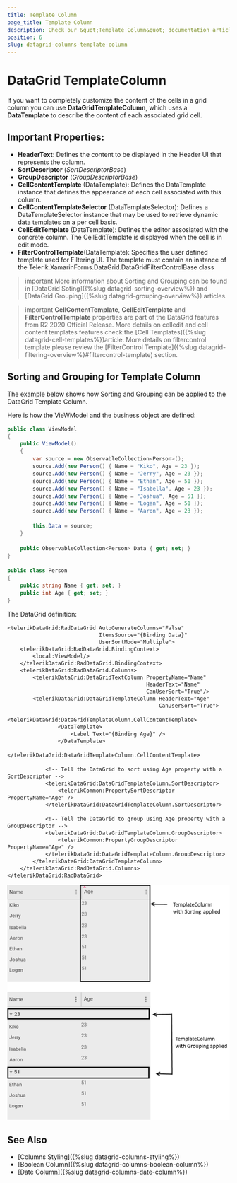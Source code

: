 ```yaml
---
title: Template Column
page_title: Template Column
description: Check our &quot;Template Column&quot; documentation article for Telerik DataGrid for Xamarin control.
position: 6
slug: datagrid-columns-template-column
---
```


# DataGrid TemplateColumn

If you want to completely customize the content of the cells in a grid column you can use **DataGridTemplateColumn**, which uses a **DataTemplate** to describe the content of each associated grid cell.

## Important Properties:

* **HeaderText**: Defines the content to be displayed in the Header UI that represents the column.
* **SortDescriptor** (*SortDescriptorBase*)
* **GroupDescriptor** (*GroupDescriptorBase*)
* **CellContentTemplate** (DataTemplate): Defines the DataTemplate instance that defines the appearance of each cell associated with this column.
* **CellContentTemplateSelector** (DataTemplateSelector): Defines a DataTemplateSelector instance that may be used to retrieve dynamic data templates on a per cell basis.
* **CellEditTemplate** (DataTemplate): Defines the editor assosiated with the concrete column. The CellEditTemplate is displayed when the cell is in edit mode.
* **FilterControlTemplate**(DataTemplate): Specifies the user defined template used for Filtering UI. The template must contain an instance of the Telerik.XamarinForms.DataGrid.DataGridFilterControlBase class

>important More information about Sorting and Grouping can be found in [DataGrid Soting]({%slug datagrid-sorting-overview%}) and [DataGrid Grouping]({%slug datagrid-grouping-overview%}) articles.

>important **CellContentTemplate**, **CellEditTemplate** and **FilterControlTemplate** properties are part of the DataGrid features from R2 2020 Official Release. More details on celledit and cell content templates features check the [Cell Templates]({%slug datagrid-cell-templates%})article. More details on filtercontrol template please review the [FilterControl Template]({%slug datagrid-filtering-overview%}#filtercontrol-template) section.

## Sorting and Grouping for Template Column

The example below shows how Sorting and Grouping can be applied to the DataGrid Template Column. 

Here is how the VieWModel and the business object are defined:

```C#
public class ViewModel
{
    public ViewModel()
    {
        var source = new ObservableCollection<Person>();
        source.Add(new Person() { Name = "Kiko", Age = 23 });
        source.Add(new Person() { Name = "Jerry", Age = 23 });
        source.Add(new Person() { Name = "Ethan", Age = 51 });
        source.Add(new Person() { Name = "Isabella", Age = 23 });
        source.Add(new Person() { Name = "Joshua", Age = 51 });
        source.Add(new Person() { Name = "Logan", Age = 51 });
        source.Add(new Person() { Name = "Aaron", Age = 23 });

        this.Data = source;
    }

    public ObservableCollection<Person> Data { get; set; }
}

public class Person
{
    public string Name { get; set; }
    public int Age { get; set; }
}
```

The DataGrid definition:

```XAML
<telerikDataGrid:RadDataGrid AutoGenerateColumns="False"
                             ItemsSource="{Binding Data}" 
                             UserSortMode="Multiple">
    <telerikDataGrid:RadDataGrid.BindingContext>
        <local:ViewModel/>
    </telerikDataGrid:RadDataGrid.BindingContext>
    <telerikDataGrid:RadDataGrid.Columns>
		<telerikDataGrid:DataGridTextColumn PropertyName="Name"
	                                        HeaderText="Name"
	                                        CanUserSort="True"/>
        <telerikDataGrid:DataGridTemplateColumn HeaderText="Age"
                                                CanUserSort="True">
            <telerikDataGrid:DataGridTemplateColumn.CellContentTemplate>
                <DataTemplate>
                    <Label Text="{Binding Age}" />
                </DataTemplate>
            </telerikDataGrid:DataGridTemplateColumn.CellContentTemplate>

            <!-- Tell the DataGrid to sort using Age property with a SortDescriptor -->
            <telerikDataGrid:DataGridTemplateColumn.SortDescriptor>
                <telerikCommon:PropertySortDescriptor PropertyName="Age" />
            </telerikDataGrid:DataGridTemplateColumn.SortDescriptor>

            <!-- Tell the DataGrid to group using Age property with a GroupDescriptor -->
            <telerikDataGrid:DataGridTemplateColumn.GroupDescriptor>
                <telerikCommon:PropertyGroupDescriptor PropertyName="Age" />
            </telerikDataGrid:DataGridTemplateColumn.GroupDescriptor>
        </telerikDataGrid:DataGridTemplateColumn>
    </telerikDataGrid:RadDataGrid.Columns>
</telerikDataGrid:RadDataGrid>
```

![Template Column](images/templatecolumn-overview.png)

## See Also

- [Columns Styling]({%slug datagrid-columns-styling%})
- [Boolean Column]({%slug datagrid-columns-boolean-column%})
- [Date Column]({%slug datagrid-columns-date-column%})

